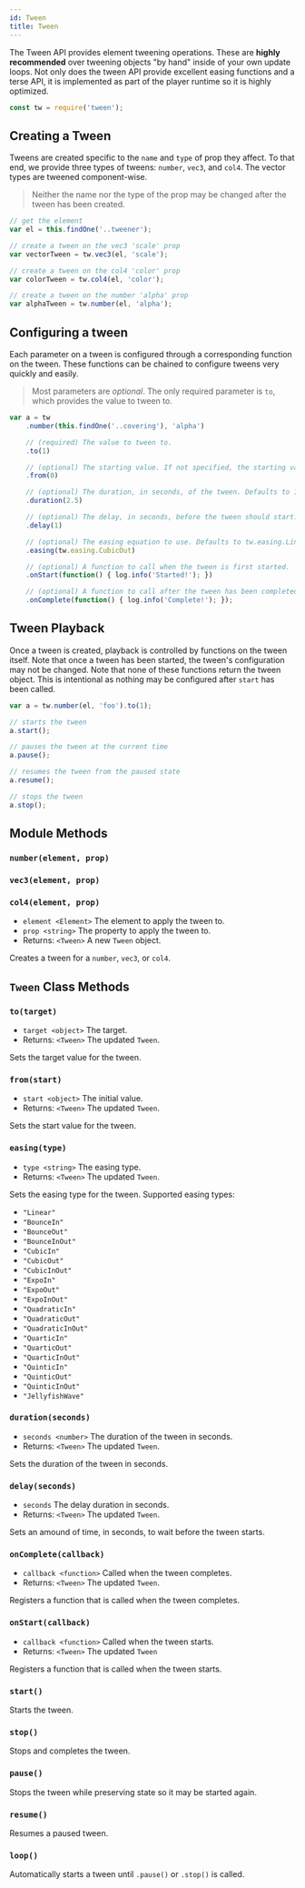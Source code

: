 ```yaml
---
id: Tween
title: Tween
---
```


The Tween API provides element tweening operations. These are **highly recommended** over tweening objects "by hand" inside of your own update loops. Not only does the tween API provide excellent easing functions and a terse API, it is implemented as part of the player runtime so it is highly optimized.

```javascript
const tw = require('tween');
```

## Creating a Tween

Tweens are created specific to the `name` and `type` of prop they affect. To that end, we provide three types of tweens: `number`, `vec3`, and `col4`. The vector types are tweened component-wise.

> Neither the name nor the type of the prop may be changed after the tween has been created.

```javascript
// get the element
var el = this.findOne('..tweener');

// create a tween on the vec3 'scale' prop
var vectorTween = tw.vec3(el, 'scale');

// create a tween on the col4 'color' prop
var colorTween = tw.col4(el, 'color');

// create a tween on the number 'alpha' prop
var alphaTween = tw.number(el, 'alpha');
```

## Configuring a tween

Each parameter on a tween is configured through a corresponding function on the tween. These functions can be chained to configure tweens very quickly and easily.

> Most parameters are _optional_. The only required parameter is `to`, which provides the value to tween to.

```javascript
var a = tw
	.number(this.findOne('..covering'), 'alpha')

	// (required) The value to tween to.
	.to(1)

	// (optional) The starting value. If not specified, the starting value will be the current value.
	.from(0)

	// (optional) The duration, in seconds, of the tween. Defaults to 1.
	.duration(2.5)

	// (optional) The delay, in seconds, before the tween should start.
	.delay(1)

	// (optional) The easing equation to use. Defaults to tw.easing.Linear.
	.easing(tw.easing.CubicOut)

	// (optional) A function to call when the tween is first started.
	.onStart(function() { log.info('Started!'); })

	// (optional) A function to call after the tween has been completed
	.onComplete(function() { log.info('Complete!'); });
```

## Tween Playback

Once a tween is created, playback is controlled by functions on the tween itself. Note that once a tween has been started, the tween's configuration may not be changed. Note that none of these functions return the tween object. This is intentional as nothing may be configured after `start` has been called.

```javascript
var a = tw.number(el, 'foo').to(1);

// starts the tween
a.start();

// pauses the tween at the current time
a.pause();

// resumes the tween from the paused state
a.resume();

// stops the tween
a.stop();
```

## Module Methods
### `number(element, prop)`
### `vec3(element, prop)`
### `col4(element, prop)`
- `element <Element>` The element to apply the tween to.
- `prop <string>` The property to apply the tween to.
- Returns: `<Tween>` A new `Tween` object.

Creates a tween for a `number`, `vec3`, or `col4`.

## `Tween` Class Methods
### `to(target)`
- `target <object>` The target.
- Returns: `<Tween>` The updated `Tween`.

Sets the target value for the tween.

### `from(start)`
- `start <object>` The initial value.
- Returns: `<Tween>` The updated `Tween`.

Sets the start value for the tween.

### `easing(type)`
- `type <string>` The easing type.
- Returns: `<Tween>` The updated `Tween`.

Sets the easing type for the tween. Supported easing types:
- `"Linear"`
- `"BounceIn"`
- `"BounceOut"`
- `"BounceInOut"`
- `"CubicIn"`
- `"CubicOut"`
- `"CubicInOut"`
- `"ExpoIn"`
- `"ExpoOut"`
- `"ExpoInOut"`
- `"QuadraticIn"`
- `"QuadraticOut"`
- `"QuadraticInOut"`
- `"QuarticIn"`
- `"QuarticOut"`
- `"QuarticInOut"`
- `"QuinticIn"`
- `"QuinticOut"`
- `"QuinticInOut"`
- `"JellyfishWave"`

### `duration(seconds)`
- `seconds <number>` The duration of the tween in seconds.
- Returns: `<Tween>` The updated `Tween`.

Sets the duration of the tween in seconds.

### `delay(seconds)`
- `seconds` The delay duration in seconds.
- Returns: `<Tween>` The updated `Tween`.

Sets an amound of time, in seconds, to wait before the tween starts.

### `onComplete(callback)`
- `callback <function>` Called when the tween completes.
- Returns: `<Tween>` The updated `Tween`.

Registers a function that is called when the tween completes.

### `onStart(callback)`
- `callback <function>` Called when the tween starts.
- Returns: `<Tween>` The updated `Tween`

Registers a function that is called when the tween starts.

### `start()`

Starts the tween.

### `stop()`

Stops and completes the tween.

### `pause()`

Stops the tween while preserving state so it may be started again.

### `resume()`

Resumes a paused tween.

### `loop()`

Automatically starts a tween until `.pause()` or `.stop()` is called.
